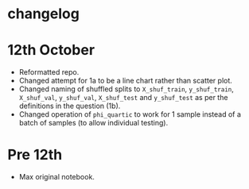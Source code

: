 # changelog


# 12th October

* Reformatted repo.
* Changed attempt for 1a to be a line chart rather than scatter plot.
* Changed naming of shuffled splits to `X_shuf_train`, `y_shuf_train`, `X_shuf_val`, `y_shuf_val`, `X_shuf_test` and `y_shuf_test` as per the definitions in the question (1b).
* Changed operation of `phi_quartic` to work for 1 sample instead of a batch of samples (to allow individual testing).

# Pre 12th

* Max original notebook.